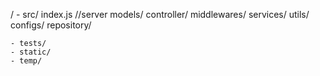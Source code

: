 /
    - src/
        index.js //server
        models/
        controller/
        middlewares/
        services/
        utils/
        configs/
        repository/

    - tests/
    - static/
    - temp/


 